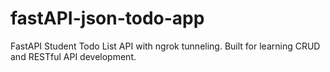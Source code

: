 # fastAPI-json-todo-app
FastAPI Student Todo List API with ngrok tunneling. Built for learning CRUD and RESTful API development.
